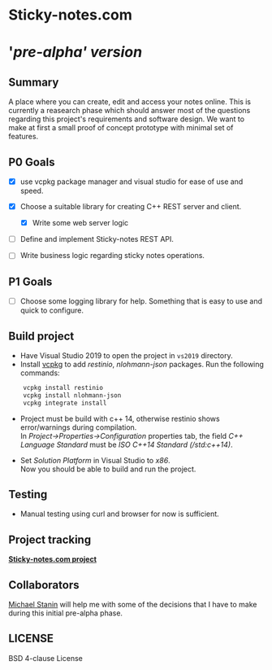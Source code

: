 # Sticky-notes.com 
# '_pre-alpha' version_

## Summary
A place where you can create, edit and access your notes online. This is currently a reasearch phase which should answer most of the questions regarding this project's requirements and software design. We want to make at first a small proof of concept prototype with minimal set of features.


## P0 Goals
- [X] use vcpkg package manager and visual studio for ease of use and speed.
- [X] Choose a suitable library for creating C++ REST server and client.
  - [X] Write some web server logic
- [ ] Define and implement Sticky-notes REST API.
- [ ] Write business logic regarding sticky notes operations.

  
## P1 Goals
- [ ] Choose some logging library for help. Something that is easy to use and quick to configure.

## Build project

- Have Visual Studio 2019 to open the project in `vs2019` directory.
- Install [vcpkg](https://github.com/Microsoft/vcpkg) to add _restinio_, _nlohmann-json_  packages. Run the following commands:
````sh
    vcpkg install restinio
	vcpkg install nlohmann-json
    vcpkg integrate install
````

- Project must be build with c++ 14, otherwise restinio shows error/warnings during compilation.<br>
In _Project->Properties->Configuration_ properties tab, the field _C++ Language Standard_ must be _ISO C++14 Standard (/std:c++14)_.

- Set _Solution Platform_ in Visual Studio to _x86_.  
Now you should be able to build and run the project.

## Testing
- Manual testing using curl and browser for now is sufficient. 

## Project tracking
[**Sticky-notes.com project**](https://github.com/aivaraleksiev/Sticky-notes.com/projects/1)
  
## Collaborators
[Michael Stanin](https://github.com/michael-stanin) will help me with some of the decisions that I have to make during this initial pre-alpha phase.

## LICENSE
BSD 4-clause License
